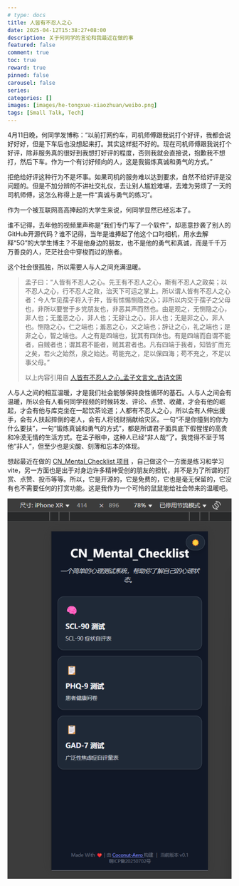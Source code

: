 ```yaml
---
# type: docs 
title: 人皆有不忍人之心
date: 2025-04-12T15:38:27+08:00
description: 关于何同学的言论和我最近在做的事
featured: false
comment: true
toc: true
reward: true
pinned: false
carousel: false
series:
categories: []
images: [images/he-tongxue-xiaozhuan/weibo.png]
tags: [Small Talk, Tech]
---
```


4月11日晚，何同学发博称：“以前打网约车，司机师傅跟我说打个好评，我都会说好好好，但是下车后也没想起来打。其实这样挺不好的。现在司机师傅跟我说打个好评，除非服务真的很好到我想打好评的程度，否则我就会直接说，抱歉我不想打，然后下车。作为一个有讨好倾向的人，这是我锻炼真诚和勇气的方式。”

拒绝给好评这种行为不是坏事。如果司机的服务难以达到要求，自然不给好评是没问题的。但是不加分辨的不讲社交礼仪，去让别人尴尬难堪，去难为劳烦了一天的司机师傅，这怎么称得上是一件“真诚与勇气的练习”。

作为一个被互联网高高捧起的大学生来说，何同学显然已经忘本了。

谁不记得，去年他的视频里声称是“我们专门写了一个软件”，却恶意抄袭了别人的GitHub开源代码？谁不记得，当年是谁捧起了他这个口叼相机，用水去解释“5G”的大学生博主？不是他身边的朋友，也不是他的勇气和真诚，而是千千万万善良的人，茫茫社会中穿梭而过的旅者。

这个社会很孤独，所以需要人与人之间充满温暖。

> 孟子曰：“人皆有不忍人之心。先王有不忍人之心，斯有不忍人之政矣；以不忍人之心，行不忍人之政，治天下可运之掌上。所以谓人皆有不忍人之心者：今人乍见孺子将入于井，皆有怵惕恻隐之心；非所以内交于孺子之父母也，非所以要誉于乡党朋友也，非恶其声而然也。由是观之，无恻隐之心，非人也；无羞恶之心，非人也；无辞让之心，非人也；无是非之心，非人也。恻隐之心，仁之端也；羞恶之心，义之端也；辞让之心，礼之端也；是非之心，智之端也。人之有是四端也，犹其有四体也。有是四端而自谓不能者，自贼者也；谓其君不能者，贼其君者也。凡有四端于我者，知皆扩而充之矣，若火之始然，泉之始达。苟能充之，足以保四海；苟不充之，不足以事父母。”
>
> 以上内容引用自 [人皆有不忍人之心_孟子文言文_古诗文网](https://www.gushiwen.cn/shiwenv_a2e7b92926c0.aspx)

人与人之间的相互温暖，才是我们社会能够保持良性循环的基石。人与人之间会有温暖，所以会有人看何同学视频的时候转发、评论、点赞、收藏，才会有他的崛起，才会有他与库克坐在一起饮茶论道；人都有不忍人之心，所以会有人伸出援手，会有人扶起摔倒的老人，会有人将钱财捐献给灾区。一句“不是你撞到的你为什么要扶”，一句“锻炼真诚和勇气的方式”，都是所谓君子面具底下假惺惺的高贵和冷漠无情的生活方式。在孟子眼中，这种人已经“非人哉”了。我觉得不至于骂他“非人”，但至少也是尖酸、刻薄和忘本的体现。

想起最近在做的 [CN_Mental_Checklist 项目](https://coconut-aero.github.io/cn-mental-checklist/) ，自己做这个一方面是练习和学习vite，另一方面也是出于对身边许多精神受创的朋友的担忧，并不是为了所谓的打赏、点赞、投币等等。所以，它是开源的，它是免费的，它也是毫无保留的，它没有也不需要任何的打赏功能。这是我作为一个可怜的鼠鼠能给社会带来的温暖吧。

![CN_Mental_Checklist](images/he-tongxue-xiaozhuan/cn-mental-checklist.png)
